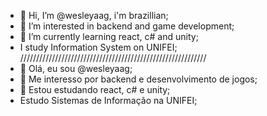 - 👋 Hi, I’m @wesleyaag, i'm brazillian;
- 👀 I’m interested in backend and game development;
- 🌱 I’m currently learning react, c# and unity;
- I study Information System on UNIFEI;
///////////////////////////////////////////////////////////
- 👋 Olá, eu sou @wesleyaag;
- 👀 Me interesso por backend e desenvolvimento de jogos;
- 🌱 Estou estudando react, c# e unity;
- Estudo Sistemas de Informação na UNIFEI;

<!---
wesleyaag/wesleyaag is a ✨ special ✨ repository because its `README.md` (this file) appears on your GitHub profile.
You can click the Preview link to take a look at your changes.
--->
